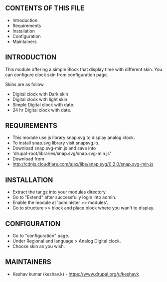 CONTENTS OF THIS FILE
---------------------

 * Introduction
 * Requirements
 * Installation
 * Configuration
 * Maintainers

INTRODUCTION
------------
 This module offering a simple Block that display time with different skin.
 You can configure clock skin from configuration page.

 Skins are as follow 
  * Digital clock with Dark skin
  * Digital clock with light skin
  * Simple Digital clock with date.
  * 24 hr Digital clock with date.

REQUIREMENTS
------------
 * This module use js library snap.svg to display analog clock.
 * To install snap.svg library visit snapsvg.io.
 * Download snap.svg-min.js and save into
 * 'drupal-root/libraries/snap.svg/snap.svg-min.js'
 * Download from
 * http://cdnjs.cloudflare.com/ajax/libs/snap.svg/0.2.0/snap.svg-min.js

INSTALLATION
------------
 * Extract the tar.gz into your modules directory.
 * Go to "Extend" after successfully login into admin.
 * Enable the module at 'administer >> modules'.
 * Go to structure >> block and place block where you wan't to display.

CONFIGURATION
-------------
 * Go to "configuration" page.
 * Under Regional and language > Analog Digital clock.
 * Choose skin as you wish.

MAINTAINERS
-----------
 * Keshav kumar (keshav.k) - https://www.drupal.org/u/keshavk
